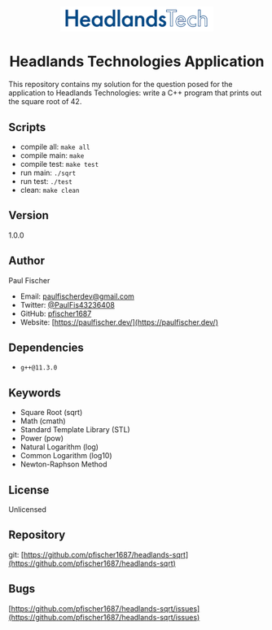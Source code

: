 <p align="center">
  <a href="https://www.headlandstech.com/">
    <img alt="Headlands Tech logo" src="images/headlands_logo.png" width=300 />
  </a>
</p>
<h1 align="center">
  Headlands Technologies Application
</h1>

This repository contains my solution for the question posed for the
application to Headlands Technologies: write a C++ program that prints
out the square root of 42.

## Scripts

- compile all: `make all`
- compile main: `make`
- compile test: `make test`
- run main: `./sqrt`
- run test: `./test`
- clean: `make clean`

## Version

1.0.0

## Author

Paul Fischer

- Email: paulfischerdev@gmail.com
- Twitter: [@PaulFis43236408](https://twitter.com/PaulFis43236408)
- GitHub: [pfischer1687](https://github.com/pfischer1687)
- Website: [https://paulfischer.dev/](https://paulfischer.dev/)

## Dependencies

- `g++@11.3.0`

## Keywords

- Square Root (sqrt)
- Math (cmath)
- Standard Template Library (STL)
- Power (pow)
- Natural Logarithm (log)
- Common Logarithm (log10)
- Newton-Raphson Method

## License

Unlicensed

## Repository

git: [https://github.com/pfischer1687/headlands-sqrt](https://github.com/pfischer1687/headlands-sqrt)

## Bugs

[https://github.com/pfischer1687/headlands-sqrt/issues](https://github.com/pfischer1687/headlands-sqrt/issues)
